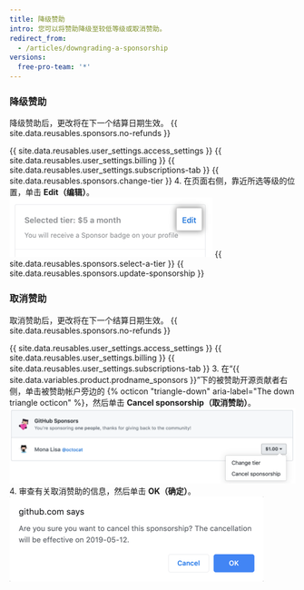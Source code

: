 ```yaml
---
title: 降级赞助
intro: 您可以将赞助降级至较低等级或取消赞助。
redirect_from:
  - /articles/downgrading-a-sponsorship
versions:
  free-pro-team: '*'
---
```


### 降级赞助

降级赞助后，更改将在下一个结算日期生效。 {{ site.data.reusables.sponsors.no-refunds }}

{{ site.data.reusables.user_settings.access_settings }}
{{ site.data.reusables.user_settings.billing }}
{{ site.data.reusables.user_settings.subscriptions-tab }}
{{ site.data.reusables.sponsors.change-tier }}
4. 在页面右侧，靠近所选等级的位置，单击 **Edit（编辑）**。 ![编辑等级按钮](/assets/images/help/billing/edit-tier-button.png)
{{ site.data.reusables.sponsors.select-a-tier }}
{{ site.data.reusables.sponsors.update-sponsorship }}

### 取消赞助

取消赞助后，更改将在下一个结算日期生效。 {{ site.data.reusables.sponsors.no-refunds }}

{{ site.data.reusables.user_settings.access_settings }}
{{ site.data.reusables.user_settings.billing }}
{{ site.data.reusables.user_settings.subscriptions-tab }}
3. 在“{{ site.data.variables.product.prodname_sponsors }}”下的被赞助开源贡献者右侧，单击被赞助帐户旁边的 {% octicon "triangle-down" aria-label="The down triangle octicon" %}，然后单击 **Cancel sponsorship（取消赞助）**。 ![取消赞助按钮](/assets/images/help/billing/edit-sponsor-billing.png)
4. 审查有关取消赞助的信息，然后单击 **OK（确定）**。 ![取消确认框](/assets/images/help/billing/confirm-sponsorship-cancellation.png)
